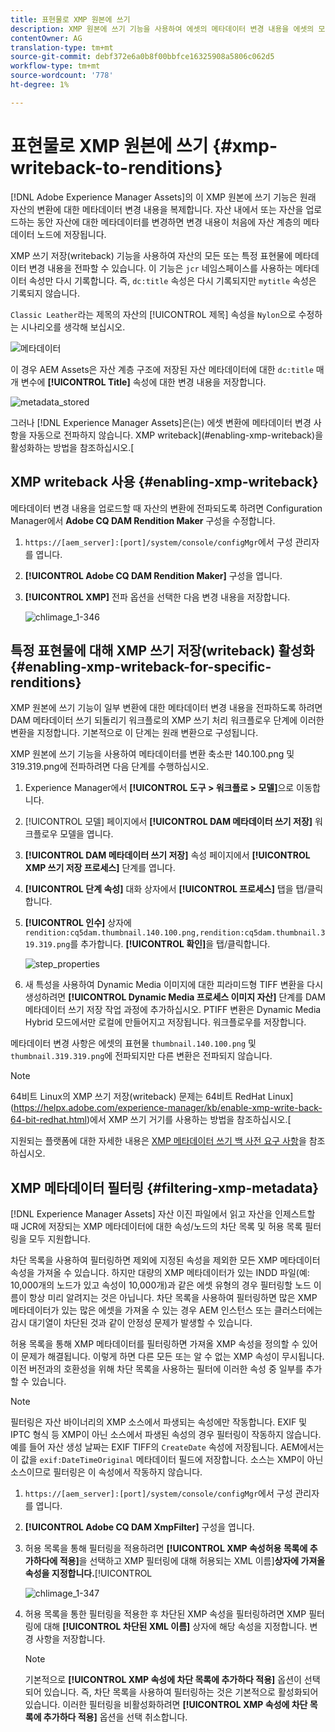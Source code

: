 ```yaml
---
title: 표현물로 XMP 원본에 쓰기
description: XMP 원본에 쓰기 기능을 사용하여 에셋의 메타데이터 변경 내용을 에셋의 모든 또는 특정 표현물에 전파하는 방법을 알아봅니다.
contentOwner: AG
translation-type: tm+mt
source-git-commit: debf372e6a0b8f00bbfce16325908a5806c062d5
workflow-type: tm+mt
source-wordcount: '778'
ht-degree: 1%

---
```



# 표현물로 XMP 원본에 쓰기 {#xmp-writeback-to-renditions}

[!DNL Adobe Experience Manager Assets]의 이 XMP 원본에 쓰기 기능은 원래 자산의 변환에 대한 메타데이터 변경 내용을 복제합니다. 자산 내에서 또는 자산을 업로드하는 동안 자산에 대한 메타데이터를 변경하면 변경 내용이 처음에 자산 계층의 메타데이터 노드에 저장됩니다.

XMP 쓰기 저장(writeback) 기능을 사용하여 자산의 모든 또는 특정 표현물에 메타데이터 변경 내용을 전파할 수 있습니다. 이 기능은 `jcr` 네임스페이스를 사용하는 메타데이터 속성만 다시 기록합니다. 즉, `dc:title` 속성은 다시 기록되지만 `mytitle` 속성은 기록되지 않습니다.

`Classic Leather`라는 제목의 자산의 [!UICONTROL 제목] 속성을 `Nylon`으로 수정하는 시나리오를 생각해 보십시오.

![메타데이터](assets/metadata.png)

이 경우 AEM Assets은 자산 계층 구조에 저장된 자산 메타데이터에 대한 `dc:title` 매개 변수에 **[!UICONTROL Title]** 속성에 대한 변경 내용을 저장합니다.

![metadata_stored](assets/metadata_stored.png)

그러나 [!DNL Experience Manager Assets]은(는) 에셋 변환에 메타데이터 변경 사항을 자동으로 전파하지 않습니다. XMP writeback](#enabling-xmp-writeback)을 활성화하는 방법을 참조하십시오.[

## XMP writeback 사용 {#enabling-xmp-writeback}

메타데이터 변경 내용을 업로드할 때 자산의 변환에 전파되도록 하려면 Configuration Manager에서 **Adobe CQ DAM Rendition Maker** 구성을 수정합니다.

1. `https://[aem_server]:[port]/system/console/configMgr`에서 구성 관리자를 엽니다.
1. **[!UICONTROL Adobe CQ DAM Rendition Maker]** 구성을 엽니다.
1. **[!UICONTROL XMP]** 전파 옵션을 선택한 다음 변경 내용을 저장합니다.

   ![chlimage_1-346](assets/chlimage_1-346.png)

## 특정 표현물에 대해 XMP 쓰기 저장(writeback) 활성화 {#enabling-xmp-writeback-for-specific-renditions}

XMP 원본에 쓰기 기능이 일부 변환에 대한 메타데이터 변경 내용을 전파하도록 하려면 DAM 메타데이터 쓰기 되돌리기 워크플로의 XMP 쓰기 처리 워크플로우 단계에 이러한 변환을 지정합니다. 기본적으로 이 단계는 원래 변환으로 구성됩니다.

XMP 원본에 쓰기 기능을 사용하여 메타데이터를 변환 축소판 140.100.png 및 319.319.png에 전파하려면 다음 단계를 수행하십시오.

1. Experience Manager에서 **[!UICONTROL 도구 > 워크플로 > 모델]**&#x200B;으로 이동합니다.
1. [!UICONTROL 모델] 페이지에서 **[!UICONTROL DAM 메타데이터 쓰기 저장]** 워크플로우 모델을 엽니다.
1. **[!UICONTROL DAM 메타데이터 쓰기 저장]** 속성 페이지에서 **[!UICONTROL XMP 쓰기 저장 프로세스]** 단계를 엽니다.
1. **[!UICONTROL 단계 속성]** 대화 상자에서 **[!UICONTROL 프로세스]** 탭을 탭/클릭합니다.
1. **[!UICONTROL 인수]** 상자에 `rendition:cq5dam.thumbnail.140.100.png,rendition:cq5dam.thumbnail.319.319.png`를 추가합니다. **[!UICONTROL 확인]**&#x200B;을 탭/클릭합니다.

   ![step_properties](assets/step_properties.png)

1. 새 특성을 사용하여 Dynamic Media 이미지에 대한 피라미드형 TIFF 변환을 다시 생성하려면 **[!UICONTROL Dynamic Media 프로세스 이미지 자산]** 단계를 DAM 메타데이터 쓰기 저장 작업 과정에 추가하십시오.
PTIFF 변환은 Dynamic Media Hybrid 모드에서만 로컬에 만들어지고 저장됩니다. 워크플로우를 저장합니다.

메타데이터 변경 사항은 에셋의 표현물 `thumbnail.140.100.png` 및 `thumbnail.319.319.png`에 전파되지만 다른 변환은 전파되지 않습니다.

>[!NOTE]
>
>64비트 Linux의 XMP 쓰기 저장(writeback) 문제는 64비트 RedHat Linux](https://helpx.adobe.com/experience-manager/kb/enable-xmp-write-back-64-bit-redhat.html)에서 XMP 쓰기 거기를 사용하는 방법을 참조하십시오.[
>
>지원되는 플랫폼에 대한 자세한 내용은 [XMP 메타데이터 쓰기 백 사전 요구 사항](/help/sites-deploying/technical-requirements.md#requirements-for-aem-assets-xmp-metadata-write-back)을 참조하십시오.

## XMP 메타데이터 필터링 {#filtering-xmp-metadata}

[!DNL Experience Manager Assets] 자산 이진 파일에서 읽고 자산을 인제스트할 때 JCR에 저장되는 XMP 메타데이터에 대한 속성/노드의 차단 목록 및 허용 목록 필터링을 모두 지원합니다.

차단 목록을 사용하여 필터링하면 제외에 지정된 속성을 제외한 모든 XMP 메타데이터 속성을 가져올 수 있습니다. 하지만 대량의 XMP 메타데이터가 있는 INDD 파일(예: 10,000개의 노드가 있고 속성이 10,000개)과 같은 에셋 유형의 경우 필터링할 노드 이름이 항상 미리 알려지는 것은 아닙니다. 차단 목록을 사용하여 필터링하면 많은 XMP 메타데이터가 있는 많은 에셋을 가져올 수 있는 경우 AEM 인스턴스 또는 클러스터에는 감시 대기열이 차단된 것과 같이 안정성 문제가 발생할 수 있습니다.

허용 목록을 통해 XMP 메타데이터를 필터링하면 가져올 XMP 속성을 정의할 수 있어 이 문제가 해결됩니다. 이렇게 하면 다른 모든 또는 알 수 없는 XMP 속성이 무시됩니다. 이전 버전과의 호환성을 위해 차단 목록을 사용하는 필터에 이러한 속성 중 일부를 추가할 수 있습니다.

>[!NOTE]
>
>필터링은 자산 바이너리의 XMP 소스에서 파생되는 속성에만 작동합니다. EXIF 및 IPTC 형식 등 XMP이 아닌 소스에서 파생된 속성의 경우 필터링이 작동하지 않습니다. 예를 들어 자산 생성 날짜는 EXIF TIFF의 `CreateDate` 속성에 저장됩니다. AEM에서는 이 값을 `exif:DateTimeOriginal` 메타데이터 필드에 저장합니다. 소스는 XMP이 아닌 소스이므로 필터링은 이 속성에서 작동하지 않습니다.

1. `https://[aem_server]:[port]/system/console/configMgr`에서 구성 관리자를 엽니다.
1. **[!UICONTROL Adobe CQ DAM XmpFilter]** 구성을 엽니다.
1. 허용 목록을 통해 필터링을 적용하려면 **[!UICONTROL XMP 속성허용 목록에 추가하다에 적용]**&#x200B;을 선택하고 XMP 필터링에 대해 허용되는 XML 이름&#x200B;]**상자에 가져올 속성을 지정합니다.**[!UICONTROL 

   ![chlimage_1-347](assets/chlimage_1-347.png)

1. 허용 목록을 통한 필터링을 적용한 후 차단된 XMP 속성을 필터링하려면 XMP 필터링에 대해 **[!UICONTROL 차단된 XML 이름]** 상자에 해당 속성을 지정합니다. 변경 사항을 저장합니다.

   >[!NOTE]
   >
   >기본적으로 **[!UICONTROL XMP 속성에 차단 목록에 추가하다 적용]** 옵션이 선택되어 있습니다. 즉, 차단 목록을 사용하여 필터링하는 것은 기본적으로 활성화되어 있습니다. 이러한 필터링을 비활성화하려면 **[!UICONTROL XMP 속성에 차단 목록에 추가하다 적용]** 옵션을 선택 취소합니다.
